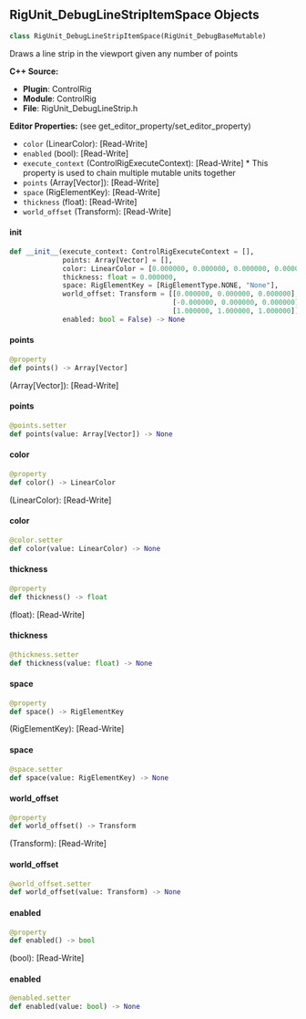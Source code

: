 ## RigUnit_DebugLineStripItemSpace Objects

```python
class RigUnit_DebugLineStripItemSpace(RigUnit_DebugBaseMutable)
```

Draws a line strip in the viewport given any number of points

**C++ Source:**

- **Plugin**: ControlRig
- **Module**: ControlRig
- **File**: RigUnit_DebugLineStrip.h

**Editor Properties:** (see get_editor_property/set_editor_property)

- ``color`` (LinearColor):  [Read-Write]
- ``enabled`` (bool):  [Read-Write]
- ``execute_context`` (ControlRigExecuteContext):  [Read-Write] * This property is used to chain multiple mutable units together
- ``points`` (Array[Vector]):  [Read-Write]
- ``space`` (RigElementKey):  [Read-Write]
- ``thickness`` (float):  [Read-Write]
- ``world_offset`` (Transform):  [Read-Write]

<a id="unreal.RigUnit_DebugLineStripItemSpace.__init__"></a>

#### __init__

```python
def __init__(execute_context: ControlRigExecuteContext = [],
             points: Array[Vector] = [],
             color: LinearColor = [0.000000, 0.000000, 0.000000, 0.000000],
             thickness: float = 0.000000,
             space: RigElementKey = [RigElementType.NONE, "None"],
             world_offset: Transform = [[0.000000, 0.000000, 0.000000],
                                        [-0.000000, 0.000000, 0.000000],
                                        [1.000000, 1.000000, 1.000000]],
             enabled: bool = False) -> None
```

<a id="unreal.RigUnit_DebugLineStripItemSpace.points"></a>

#### points

```python
@property
def points() -> Array[Vector]
```

(Array[Vector]):  [Read-Write]

<a id="unreal.RigUnit_DebugLineStripItemSpace.points"></a>

#### points

```python
@points.setter
def points(value: Array[Vector]) -> None
```

<a id="unreal.RigUnit_DebugLineStripItemSpace.color"></a>

#### color

```python
@property
def color() -> LinearColor
```

(LinearColor):  [Read-Write]

<a id="unreal.RigUnit_DebugLineStripItemSpace.color"></a>

#### color

```python
@color.setter
def color(value: LinearColor) -> None
```

<a id="unreal.RigUnit_DebugLineStripItemSpace.thickness"></a>

#### thickness

```python
@property
def thickness() -> float
```

(float):  [Read-Write]

<a id="unreal.RigUnit_DebugLineStripItemSpace.thickness"></a>

#### thickness

```python
@thickness.setter
def thickness(value: float) -> None
```

<a id="unreal.RigUnit_DebugLineStripItemSpace.space"></a>

#### space

```python
@property
def space() -> RigElementKey
```

(RigElementKey):  [Read-Write]

<a id="unreal.RigUnit_DebugLineStripItemSpace.space"></a>

#### space

```python
@space.setter
def space(value: RigElementKey) -> None
```

<a id="unreal.RigUnit_DebugLineStripItemSpace.world_offset"></a>

#### world_offset

```python
@property
def world_offset() -> Transform
```

(Transform):  [Read-Write]

<a id="unreal.RigUnit_DebugLineStripItemSpace.world_offset"></a>

#### world_offset

```python
@world_offset.setter
def world_offset(value: Transform) -> None
```

<a id="unreal.RigUnit_DebugLineStripItemSpace.enabled"></a>

#### enabled

```python
@property
def enabled() -> bool
```

(bool):  [Read-Write]

<a id="unreal.RigUnit_DebugLineStripItemSpace.enabled"></a>

#### enabled

```python
@enabled.setter
def enabled(value: bool) -> None
```

<a id="unreal.RigUnit_DebugRectangle"></a>